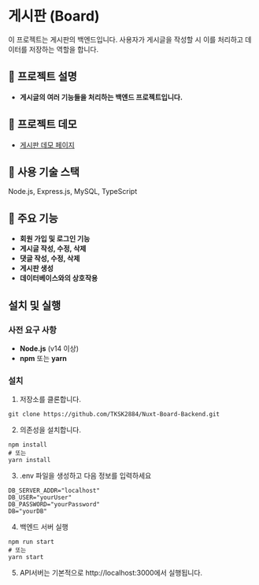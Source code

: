 # 게시판 (Board)
이 프로젝트는 게시판의 백엔드입니다. 사용자가 게시글을 작성할 시 이를 처리하고 데이터를 저장하는 역할을 합니다.

## 📄 프로젝트 설명
- **게시글의 여러 기능들을 처리하는 백엔드 프로젝트입니다.**

## 🚀 프로젝트 데모
- [게시판 데모 페이지](https://nuxt-board.highground.kr/)

## 🔧 사용 기술 스택
Node.js, Express.js, MySQL, TypeScript

## 📌 주요 기능
- **회원 가입 및 로그인 기능**
- **게시글 작성, 수정, 삭제**
- **댓글 작성, 수정, 삭제**
- **게시판 생성**
- **데이터베이스와의 상호작용**

## 설치 및 실행

### 사전 요구 사항
- **Node.js** (v14 이상)
- **npm** 또는 **yarn**

### 설치

1. 저장소를 클론합니다.
```
git clone https://github.com/TKSK2884/Nuxt-Board-Backend.git
```

2. 의존성을 설치합니다.
```
npm install
# 또는
yarn install
```

3. .env 파일을 생성하고 다음 정보를 입력하세요
```
DB_SERVER_ADDR="localhost"
DB_USER="yourUser"
DB_PASSWORD="yourPassword"
DB="yourDB"
```
4. 백엔드 서버 실행
```
npm run start
# 또는
yarn start
```
5. API서버는 기본적으로 http://localhost:3000에서 실행됩니다.
